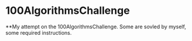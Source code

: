 # 100AlgorithmsChallenge
**My attempt on the 100AlgorithmsChallenge. Some are sovled by myself, some required instructions.
